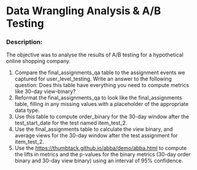 # Data Wrangling Analysis & A/B Testing 
### Description:
The objective was to analyse the results of A/B testing for a hypothetical online shopping company.

1. Compare the final_assignments_qa table to the assignment events we captured for user_level_testing. Write an answer to the following question: Does this table have everything you need to compute metrics like 30-day view-binary?
2.  Reformat the final_assignments_qa to look like the final_assignments table, filling in any missing values with a placeholder of the appropriate data type.
3.  Use this table to compute order_binary for the 30-day window after the test_start_date for the test named item_test_2.
4.  Use the final_assignments table to calculate the view binary, and average views for the 30-day window after the test assignment for item_test_2.
5.  Use the https://thumbtack.github.io/abba/demo/abba.html to compute the lifts in metrics and the p-values for the binary metrics (30-day order binary and 30-day view binary) using an interval of 95% confidence.

